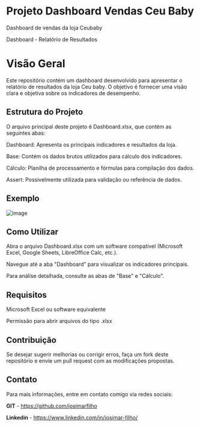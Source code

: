# Projeto Dashboard Vendas Ceu Baby
Dashboard de vendas da loja Ceubaby

Dashboard - Relatório de Resultados

# Visão Geral

Este repositório contém um dashboard desenvolvido para apresentar o relatório de resultados da loja Ceu baby. O objetivo é fornecer uma visão clara e objetiva sobre os indicadores de desempenho.

## Estrutura do Projeto

O arquivo principal deste projeto é Dashboard.xlsx, que contém as seguintes abas:

Dashboard: Apresenta os principais indicadores e resultados da loja.

Base: Contém os dados brutos utilizados para cálculo dos indicadores.

Cálculo: Planilha de processamento e fórmulas para compilação dos dados.

Assert: Possivelmente utilizada para validação ou referência de dados.

## Exemplo
![image](https://github.com/user-attachments/assets/e7bb362e-9fd2-4458-878e-659d8ed9814c)


## Como Utilizar

Abra o arquivo Dashboard.xlsx com um software compatível (Microsoft Excel, Google Sheets, LibreOffice Calc, etc.).

Navegue até a aba "Dashboard" para visualizar os indicadores principais.

Para análise detalhada, consulte as abas de "Base" e "Cálculo".

## Requisitos

Microsoft Excel ou software equivalente

Permissão para abrir arquivos do tipo .xlsx

## Contribuição

Se desejar sugerir melhorias ou corrigir erros, faça um fork deste repositório e envie um pull request com as modificações propostas.

## Contato

Para mais informações, entre em contato comigo via redes sociais:

**GIT** - https://github.com/josimarfilho

**Linkedin** - https://www.linkedin.com/in/josimar-filho/
